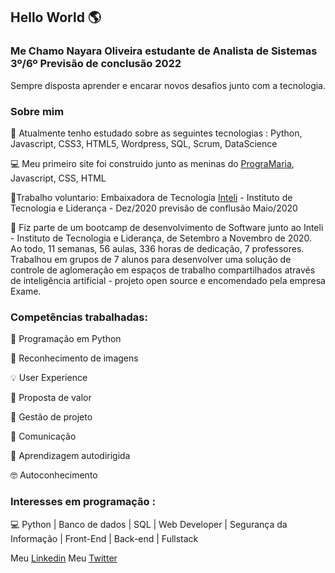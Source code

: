 ## Hello World 🌎

### Me Chamo Nayara Oliveira estudante de Analista de Sistemas 3º/6º Previsão de conclusão 2022

Sempre disposta aprender e encarar novos desafios junto com a tecnologia.

### Sobre mim

 📝 Atualmente tenho estudado sobre as seguintes tecnologias : Python, Javascript, CSS3, HTML5, Wordpress, SQL, Scrum, DataScience

 💻 Meu primeiro site foi construido junto as meninas do [PrograMaria](https://www.programaria.org/), Javascript, CSS, HTML

 🎈Trabalho voluntario: Embaixadora de Tecnologia [Inteli](https://www.linkedin.com/school/inteli-edu/) - Instituto de Tecnologia e Liderança - Dez/2020 previsão de conflusão Maio/2020

 🚩 Fiz parte de um bootcamp de desenvolvimento de Software junto ao  Inteli - Instituto de Tecnologia e Liderança, de Setembro a Novembro de 2020. Ao todo, 11 semanas, 56 aulas, 336 horas de dedicação, 7 professores. Trabalhou em grupos de 7 alunos para desenvolver uma solução de controle de aglomeração em espaços de trabalho compartilhados através de inteligência artificial - projeto open source e encomendado pela empresa Exame.
 


###  Competências trabalhadas: 
 
🐍 Programação em Python

📝 Reconhecimento de imagens 

💡 User Experience

💼 Proposta de valor

🚀 Gestão de projeto

💬 Comunicação

📖 Aprendizagem autodirigida

🤓 Autoconhecimento


### Interesses em programação :

💻 Python | Banco de dados | SQL | Web Developer | Segurança da Informação | Front-End | Back-end | Fullstack

Meu  [Linkedin](https://www.linkedin.com/in/naolip/)
Meu  [Twitter](https://twitter.com/Marianicksiame1)
